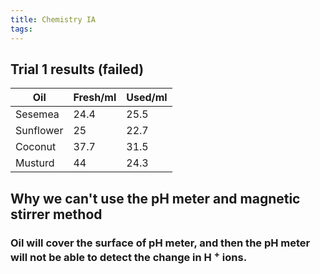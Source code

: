 ```yaml
---
title: Chemistry IA
tags:
---
```


## **Trial 1 results** (failed)
|Oil|Fresh/ml|Used/ml|
|---|---|---|
|Sesemea|24.4|25.5|
|Sunflower|25|22.7|
|Coconut|37.7|31.5|
|Musturd|44|24.3|
## **Why we can't use the pH meter and magnetic stirrer method**
### Oil will cover the surface of pH meter, and then the pH meter will not be able to detect the change in H $^+$ ions.
